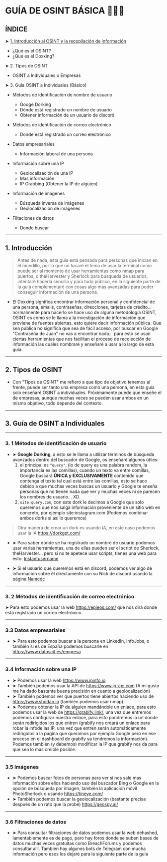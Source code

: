 # GUÍA DE OSINT BÁSICA 🕵🏻‍♂️


## ÍNDICE

➤ [1. Introducción al OSINT y la recopilación de información](#1-introducci%C3%B3n)

- ¿Qué es el OSINT?
- ¿Qué es el Doxxing?

➤ 2. Tipos de OSINT

- OSINT a Individuales o Empresas

➤ 3. Guía OSINT a Individuales (Básico)

- Métodos de identificación de nombre de usuario
	+ Googe Dorking
	+ Dónde está registrado un nombre de usuario
	+ Obtener información de un usuario de discord
	
- Métodos de identificación de correo electrónico
	+ Donde está registrado un correo electrónico 
	
- Datos empresariales
	+ Información laboral de una persona
	

- Información sobre una IP
	+ Geolocalización de una IP 
	+ Mas información
	+ IP Grabbing (Obtener la IP de alguien)
	
- Información de imágenes
	+ Búsqueda inversa de imágenes
	+ Geolocalización de imágenes

- Filtaciones de datos
	+ Donde buscar
	
---

## 1. Introducción


> Antes de nada, esta guía está pensada para personas que inician en el mundillo, por lo que no tocaré el tema de usar la terminal como puede ser
		   al momento de usar herramientas como nmap para puertos, o theHarvester y Sherlock para búsqueda de usuarios, intentaré hacerla sencilla y para
		   todo público, en la siguiente parte de la guía complementaré con cosas algo mas avanzadas para poder conseguir información de una persona.
	


- El Doxxing significa encontrar información personal y confidencial de una persona, emails, contraseñas, direcciones, tarjetas de crédito... normalmente para hacerlo se hace uso de alguna metodología OSINT, OSINT es como se le llama a la investigación de información que proviene de fuentes abiertas, esto quiere decir información pública. Que sea pública no significa que sea de fácil acceso, por buscar en Google "Contraseña de Juan" no vas a encontrar nada... para esto se usan ciertas herramientas que nos facilitan el proceso de recolección de información las cuales nombraré y enseñaré a usar a lo largo de esta guía.

---

## 2. Tipos de OSINT

- Con "Tipos de OSINT" me refiero a que tipo de objetivo tenemos al frente, puede ser tanto una empresa como una persona, en esta guía solo enseñaré OSINT a individuales. Próximamente puede que enseñe el de empresas, aunque muchas veces se pueden usar ambos en un mismo objetivo, todo depende del 
contexto.

---

## 3. Guía de OSINT a Individuales

---

### 3. 1 Métodos de identificación de usuario

- ➤ **Google Dorking**, a esto se le llama a utilizar términos de búsqueda avanzados dentro del buscador de Google, os enseñaré algunos útiles: 
	1. el principal es `"query"`, (lo de query es una palabra random, la importancia es las comillas), cuando un texto va entre comillas, Google buscará **ÚNICA y EXCLUSIVAMENTE** contenido que contenga el texto tal cual está entre las comillas, esto se hace debido a que muchas veces buscas un usuario y Google te enseña personas que no tienen nada que ver y muchas veces ni se parecen los nombres de usuario... XD. 
	2. `site:query.com`, con este dork le decimos a Google que solo queremos que nos salga información proveniente de un sitio web en concreto, por ejemplo site:instagram.com (Podemos combinar ambos dorks si así lo queremos)
> Otra manera de crear un dork es usando IA, en este caso podemos usar la IA https://dorkgpt.com/


- ➤ Para saber donde se ha registrado un nombre de usuario podemos usar varias herramientas, una de ellas pueden ser el script de Sherlock, theHarvester… pero si no te apetece usar scripts, tienes una web para esto: [Instantusername](https://instantusername.com/#/) 

- ➤ Si el usuario que queremos está en discord, podemos ver algo de información sobre él directamente con su Nick de discord usando la página [Namedc](https://namedc.org)

---
 		
### 3. 2 Métodos de identificación de correo electrónico

➤ Para esto podemos usar la web https://epieos.com/ que nos dirá donde está registrado un correo electrónico.

---

### 3.3 Datos empresariales

- ➤ Para esto podemos buscar a la persona en LinkedIn, InfoJobs, o también si es de España podemos buscarle en https://www.datoscif.es/empresa

---

### 3.4 Información sobre una IP

- ➤ Podemos usar la web https://www.ipinfo.io
- ➤ También podemos usar la API de https://www.ip-api.com (A mi gusto me ha dado bastante buena precisión en cuanto a geolocalización)
- ➤ También podemos ver que puertos tiene abiertos haciendo uso de https://www.shodan.io (también podemos usar nmap)
- ➤ Podemos obtener la IP de alguien mandándole un enlace, para esto podemos usar la web de https://grabify.link/, una vez que entremos podemos configurar nuestro enlace, para esto pondremos la url donde serán redirigidos los que entren (grabify nos creará un enlace para robar la infode las IP, una vez que entren serán automáticamente redirigidos a la página que queramos por ejemplo Google pero en ese proceso en el dashboard de grabify ya tendremos la información). Podemos también (y debemos) modificar la IP que grabify nos da para que sea lo mas creible posible.

---

### 3.5 Imágenes

- ➤ Podemos buscar fotos de personas para ver si nos sale mas información sobre ellos haciendo uso del buscador Bing o Google en la opción de búsqueda por imagen, también la aplicación móvil PhotoSherlock o usando https://tineye.com/
- ➤ También podemos buscar la geolocalización (bastante precisa después de un rato que la probé) https://geospy.ai/

---

### 3.6 Filtraciones de datos


- ➤ Para consultar filtraciones de datos podemos usar la web dehashed, lamentablemente es de pago, pero hay foros donde se suben bases de datos muchas veces gratuitas como BreachForums y podemos consultar allí. También hay algunos bots de Telegram con mucha información pero esos los dejaré para la siguiente parte de la guía
